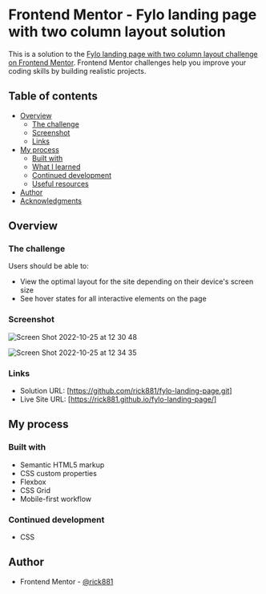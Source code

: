 # Frontend Mentor - Fylo landing page with two column layout solution

This is a solution to the [Fylo landing page with two column layout challenge on Frontend Mentor](https://www.frontendmentor.io/challenges/fylo-landing-page-with-two-column-layout-5ca5ef041e82137ec91a50f5). Frontend Mentor challenges help you improve your coding skills by building realistic projects. 

## Table of contents

- [Overview](#overview)
  - [The challenge](#the-challenge)
  - [Screenshot](#screenshot)
  - [Links](#links)
- [My process](#my-process)
  - [Built with](#built-with)
  - [What I learned](#what-i-learned)
  - [Continued development](#continued-development)
  - [Useful resources](#useful-resources)
- [Author](#author)
- [Acknowledgments](#acknowledgments)


## Overview

### The challenge

Users should be able to:

- View the optimal layout for the site depending on their device's screen size
- See hover states for all interactive elements on the page

### Screenshot
![Screen Shot 2022-10-25 at 12 30 48](https://user-images.githubusercontent.com/112169932/197739735-a6a1cdab-2a2a-40a4-becc-fc0992febdda.png)

![Screen Shot 2022-10-25 at 12 34 35](https://user-images.githubusercontent.com/112169932/197739752-7dd51dc5-f105-42b5-854b-58ab2f437920.png)

### Links

- Solution URL: [https://github.com/rick881/fylo-landing-page.git]
- Live Site URL: [https://rick881.github.io/fylo-landing-page/]

## My process

### Built with

- Semantic HTML5 markup
- CSS custom properties
- Flexbox
- CSS Grid
- Mobile-first workflow


### Continued development

- CSS

## Author

- Frontend Mentor - [@rick881](https://www.frontendmentor.io/profile/rick881)




